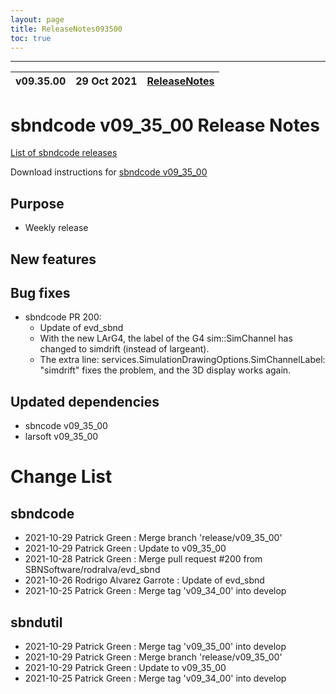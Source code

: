 ```yaml
---
layout: page
title: ReleaseNotes093500
toc: true
---
```


-----------------------------------------------------------------------------
| v09.35.00 | 29 Oct 2021 | [ReleaseNotes](ReleaseNotes093500.html) |
| --- | --- | --- |



sbndcode v09_35_00 Release Notes
=======================================================================================

[List of sbndcode releases](List_of_SBND_code_releases.html)

Download instructions for [sbndcode v09_35_00](http://scisoft.fnal.gov/scisoft/bundles/sbnd/v09_35_00/sbndcode-v09_35_00.html)

Purpose
---------------------------------------------------

* Weekly release

New features
---------------------------------------------------

Bug fixes
---------------------------------------------------

* sbndcode PR 200:
  * Update of evd_sbnd
  * With the new LArG4, the label of the G4 sim::SimChannel has changed to simdrift (instead of largeant).
  * The extra line: services.SimulationDrawingOptions.SimChannelLabel: "simdrift" fixes the problem, and the 3D display works again.

Updated dependencies
---------------------------------------------------

* sbncode v09_35_00
* larsoft v09_35_00

Change List
==========================================

sbndcode
---------------------------------------------------

* 2021-10-29  Patrick Green : Merge branch 'release/v09_35_00'
* 2021-10-29  Patrick Green : Update to v09_35_00
* 2021-10-28  Patrick Green : Merge pull request #200 from SBNSoftware/rodralva/evd_sbnd
* 2021-10-26  Rodrigo Alvarez Garrote : Update of evd_sbnd
* 2021-10-25  Patrick Green : Merge tag 'v09_34_00' into develop

sbndutil
---------------------------------------------------

* 2021-10-29  Patrick Green : Merge tag 'v09_35_00' into develop
* 2021-10-29  Patrick Green : Merge branch 'release/v09_35_00'
* 2021-10-29  Patrick Green : Update to v09_35_00
* 2021-10-25  Patrick Green : Merge tag 'v09_34_00' into develop
